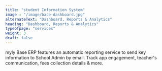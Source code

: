 ```yaml
---
title: "student Information System"
image : "/image/bace-dashboard.jpg"
alternateText: "Dashboard, Reports & Analytics"
heading: "Dashboard, Reports & Analytics"
typeofpage: "services"
weight: 3
draft: false
---
```


myly Base ERP features an automatic reporting service to send key information to School Admin by email. Track app engagement, teacher's communication, fees collection details & more.